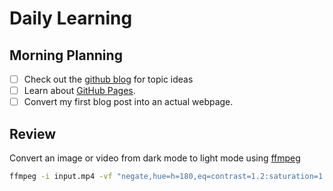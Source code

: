 # Daily Learning

## Morning Planning

- [ ] Check out the [github blog](https://github.blog/) for topic ideas
- [ ] Learn about [GitHub Pages](https://skills.github.com/#first-day-on-github).
- [ ] Convert my first blog post into an actual webpage.

## Review

Convert an image or video from dark mode to light mode using [ffmpeg](https://www.ffmpeg.org)

```bash
ffmpeg -i input.mp4 -vf "negate,hue=h=180,eq=contrast=1.2:saturation=1.1" output.mp4
```

